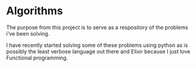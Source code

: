 # Algorithms

The purpose from this project is to serve as a respository of the problems i've been solving.

I have recently started solving some of these problems using python as is possibly the least verbose language out there and Elixir because I just love Functional programming.
